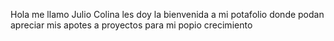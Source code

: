 Hola me llamo Julio Colina 
les doy la bienvenida a mi 
potafolio donde podan apreciar
mis apotes a proyectos para mi
popio crecimiento
